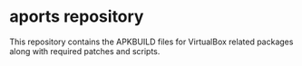 # aports repository

This repository contains the APKBUILD files for VirtualBox related packages
along with required patches and scripts.
